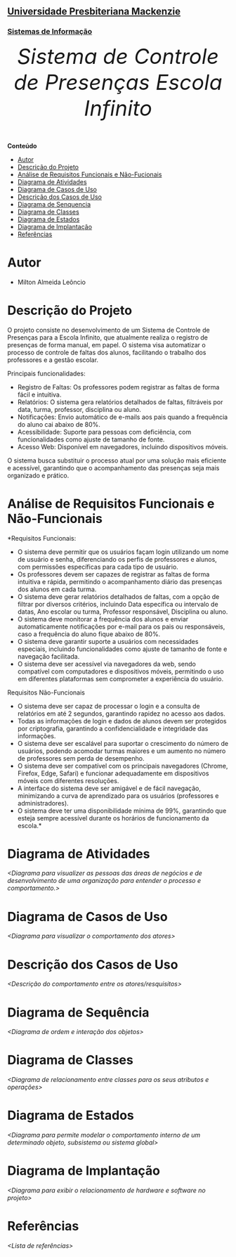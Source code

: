 <h2><a href= "https://www.mackenzie.br">Universidade Presbiteriana Mackenzie</a></h2>
<h3><a href= "https://www.mackenzie.br/graduacao/sao-paulo-higienopolis/sistemas-de-informacao">Sistemas de Informação</a></h3>


<font size="+12"><center>
*Sistema de Controle de Presenças Escola Infinito*
</center></font>

**Conteúdo**

- [Autor](#nome-alunos)
- [Descrição do Projeto](#introdução-do-projeto)
- [Análise de Requisitos Funcionais e Não-Fucionais](#descrição-dos-requisitos)
- [Diagrama de Atividades](#diagrama-de-atividades) 
- [Diagrama de Casos de Uso](#diagrama-de-comportamento-atores)
- [Descrição dos Casos de Uso](#descrição-das-funcões)
- [Diagrama de Senquencia](#diagrama-de-ordem-interações)
- [Diagrama de Classes](#diagrama-orientado-objetos)
- [Diagrama de Estados](#diagrama-estrutura-componente)
- [Diagrama de Implantação](#diagrama-de-hardware-software)
- [Referências](#referências)


# Autor

* Milton Almeida Leôncio

# Descrição do Projeto

O projeto consiste no desenvolvimento de um Sistema de Controle de Presenças para a Escola Infinito, que atualmente realiza o registro de presenças de forma manual, em papel. O sistema visa automatizar o processo de controle de faltas dos alunos, facilitando o trabalho dos professores e a gestão escolar.

Principais funcionalidades:

- Registro de Faltas: Os professores podem registrar as faltas de forma fácil e intuitiva.
- Relatórios: O sistema gera relatórios detalhados de faltas, filtráveis por data, turma, professor, disciplina ou aluno.
- Notificações: Envio automático de e-mails aos pais quando a frequência do aluno cai abaixo de 80%.
- Acessibilidade: Suporte para pessoas com deficiência, com funcionalidades como ajuste de tamanho de fonte.
- Acesso Web: Disponível em navegadores, incluindo dispositivos móveis.

O sistema busca substituir o processo atual por uma solução mais eficiente e acessível, garantindo que o acompanhamento das presenças seja mais organizado e prático.

# Análise de Requisitos Funcionais e Não-Funcionais
*Requisitos Funcionais: 

- O sistema deve permitir que os usuários façam login utilizando um nome de usuário e senha, diferenciando os perfis de professores e alunos, com permissões específicas para cada tipo de usuário.
- Os professores devem ser capazes de registrar as faltas de forma intuitiva e rápida, permitindo o acompanhamento diário das presenças dos alunos em cada turma.
- O sistema deve gerar relatórios detalhados de faltas, com a opção de filtrar por diversos critérios, incluindo Data específica ou intervalo de datas, Ano escolar ou turma, Professor responsável, Disciplina ou aluno.
- O sistema deve monitorar a frequência dos alunos e enviar automaticamente notificações por e-mail para os pais ou responsáveis, caso a frequência do aluno fique abaixo de 80%.
- O sistema deve garantir suporte a usuários com necessidades especiais, incluindo funcionalidades como ajuste de tamanho de fonte e navegação facilitada.
- O sistema deve ser acessível via navegadores da web, sendo compatível com computadores e dispositivos móveis, permitindo o uso em diferentes plataformas sem comprometer a experiência do usuário.

Requisitos Não-Funcionais

- O sistema deve ser capaz de processar o login e a consulta de relatórios em até 2 segundos, garantindo rapidez no acesso aos dados.
- Todas as informações de login e dados de alunos devem ser protegidos por criptografia, garantindo a confidencialidade e integridade das informações.
- O sistema deve ser escalável para suportar o crescimento do número de usuários, podendo acomodar turmas maiores e um aumento no número de professores sem perda de desempenho.
- O sistema deve ser compatível com os principais navegadores (Chrome, Firefox, Edge, Safari) e funcionar adequadamente em dispositivos móveis com diferentes resoluções.
- A interface do sistema deve ser amigável e de fácil navegação, minimizando a curva de aprendizado para os usuários (professores e administradores).
- O sistema deve ter uma disponibilidade mínima de 99%, garantindo que esteja sempre acessível durante os horários de funcionamento da escola.*
  
# Diagrama de Atividades

*&lt;Diagrama para visualizer as pessoas das áreas de negócios e de desenvolvimento de uma organização para entender o processo e comportamento.&gt;*

# Diagrama de Casos de Uso

*&lt;Diagrama para visualizar o comportamento dos atores&gt;*

# Descrição dos Casos de Uso

*&lt;Descrição do comportamento entre os atores/resquisitos&gt;*

# Diagrama de Sequência

*&lt;Diagrama de ordem e interação dos objetos&gt;*

# Diagrama de Classes

*&lt;Diagrama de relacionamento entre classes para os seus atributos e operações&gt;*

# Diagrama de Estados

*&lt;Diagrama para permite modelar o comportamento interno de um determinado objeto, subsistema ou sistema global&gt;*

# Diagrama de Implantação

*&lt;Diagrama para exibir o relacionamento de hardware e software no projeto&gt;*

# Referências

*&lt;Lista de referências&gt;*
